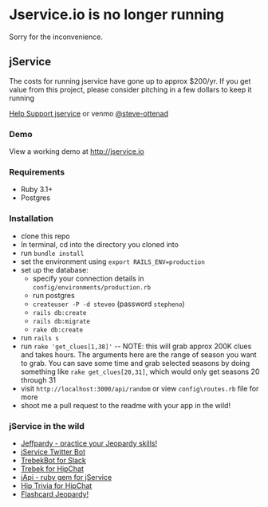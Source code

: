 # Jservice.io is no longer running
Sorry for the inconvenience. 

## jService

<p>The costs for running jservice have gone up to approx $200/yr. If you get value from this project, please consider pitching in a few dollars to keep it running</p>
<a href="https://www.buymeacoffee.com/sottenad0">Help Support jservice</a>
or venmo <a href="https://account.venmo.com/u/steve-ottenad">@steve-ottenad</a>

### Demo
View a working demo at http://jservice.io

### Requirements
* Ruby 3.1+
* Postgres


### Installation
* clone this repo
* In terminal, cd into the directory you cloned into
* run `bundle install`
* set the environment using `export RAILS_ENV=production`
* set up the database:
  * specify your connection details in `config/environments/production.rb`
  * run postgres
  * `createuser -P -d steveo` (password `stepheno`)
  * `rails db:create`
  * `rails db:migrate`
  * `rake db:create`
* run `rails s`
* run `rake 'get_clues[1,38]'` -- NOTE: this will grab approx 200K clues and takes hours. The arguments here are the range of season you want to grab. You can save some time and grab selected seasons by doing something like `rake get_clues[20,31]`, which would only get seasons 20 through 31
* visit `http://localhost:3000/api/random` or view `config\routes.rb` file for more
* shoot me a pull request to the readme with your app in the wild!

### jService in the wild
* [Jeffpardy - practice your Jeopardy skills!](https://jeffpardy.surge.sh/)
* [jService Twitter Bot](http://twitter.com/jservicebot)
* [TrebekBot for Slack](https://github.com/gesteves/trebekbot)
* [Trebek for HipChat](https://github.com/yanigisawa/hip-trebek)
* [jApi - ruby gem for jService](https://github.com/djds23/jApi)
* [Hip Trivia for HipChat](https://github.com/aarontam/hip-trivia)
* [Flashcard Jeopardy!](https://codepen.io/DesmondW/full/ExZexOV)
